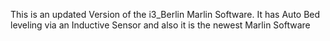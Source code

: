 
This is an updated Version of the i3_Berlin Marlin Software. It has Auto Bed leveling via an Inductive Sensor and also it is the newest Marlin Software
